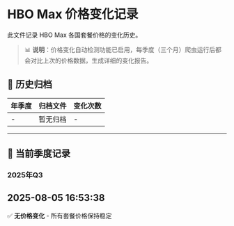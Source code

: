 # HBO Max 价格变化记录

此文件记录 HBO Max 各国套餐价格的变化历史。

> 📊 **说明**：价格变化自动检测功能已启用，每季度（三个月）爬虫运行后都会对比上次的价格数据，生成详细的变化报告。

## 📁 历史归档

| 年季度 | 归档文件 | 变化次数 |
|--------|----------|----------|
| - | 暂无归档 | - |

---

## 📅 当前季度记录

### 2025年Q3

## 2025-08-05 16:53:38

✅ **无价格变化** - 所有套餐价格保持稳定



